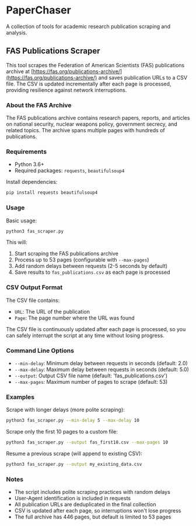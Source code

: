 # PaperChaser

A collection of tools for academic research publication scraping and analysis.

## FAS Publications Scraper

This tool scrapes the Federation of American Scientists (FAS) publications archive at [https://fas.org/publications-archive/](https://fas.org/publications-archive/) and saves publication URLs to a CSV file. The CSV is updated incrementally after each page is processed, providing resilience against network interruptions.

### About the FAS Archive

The FAS publications archive contains research papers, reports, and articles on national security, nuclear weapons policy, government secrecy, and related topics. The archive spans multiple pages with hundreds of publications.

### Requirements

- Python 3.6+
- Required packages: `requests`, `beautifulsoup4`

Install dependencies:

```bash
pip install requests beautifulsoup4
```

### Usage

Basic usage:

```bash
python3 fas_scraper.py
```

This will:
1. Start scraping the FAS publications archive
2. Process up to 53 pages (configurable with `--max-pages`)
3. Add random delays between requests (2-5 seconds by default)
4. Save results to `fas_publications.csv` as each page is processed

### CSV Output Format

The CSV file contains:
- `URL`: The URL of the publication
- `Page`: The page number where the URL was found

The CSV file is continuously updated after each page is processed, so you can safely interrupt the script at any time without losing progress.

### Command Line Options

- `--min-delay`: Minimum delay between requests in seconds (default: 2.0)
- `--max-delay`: Maximum delay between requests in seconds (default: 5.0)
- `--output`: Output CSV file name (default: 'fas_publications.csv')
- `--max-pages`: Maximum number of pages to scrape (default: 53)

### Examples

Scrape with longer delays (more polite scraping):

```bash
python3 fas_scraper.py --min-delay 5 --max-delay 10
```

Scrape only the first 10 pages to a custom file:

```bash
python3 fas_scraper.py --output fas_first10.csv --max-pages 10
```

Resume a previous scrape (will append to existing CSV):

```bash
python3 fas_scraper.py --output my_existing_data.csv
```

### Notes

- The script includes polite scraping practices with random delays
- User-Agent identification is included in requests
- All publication URLs are deduplicated in the final collection
- CSV is updated after each page, so interruptions won't lose progress
- The full archive has 446 pages, but default is limited to 53 pages
